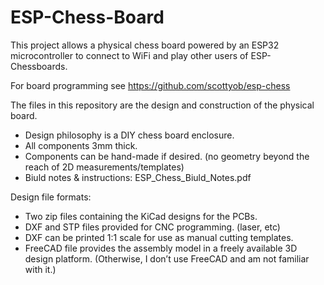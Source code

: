 # ESP-Chess-Board
This project allows a physical chess board powered by an ESP32 microcontroller to connect to WiFi and play other users of ESP-Chessboards.

For board programming see https://github.com/scottyob/esp-chess

The files in this repository are the design and construction of the physical board.

* Design philosophy is a DIY chess board enclosure.
* All components 3mm thick.
* Components can be hand-made if desired. (no geometry beyond the reach of 2D measurements/templates)
* Biuld notes & instructions: ESP_Chess_Biuld_Notes.pdf

Design file formats:

* Two zip files containing the KiCad designs for the PCBs.
* DXF and STP files provided for CNC programming. (laser, etc)
* DXF can be printed 1:1 scale for use as manual cutting templates.
* FreeCAD file provides the assembly model in a freely available 3D design platform. (Otherwise, I don’t use FreeCAD and am not familiar with it.)
